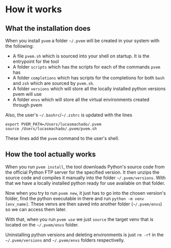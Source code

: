 # How it works

## What the installation does

When you install `pvem` a folder `~/.pvem` will be created in your system with the following:
* A file `pvem.sh` which is sourced into your shell on startup. It is the entrypoint for the tool
* A folder `scripts` which has the scripts for each of the commands `pvem` has
* A folder `completions` which has scripts for the completions for both `bash` and `zsh` which are sourced by `pvem.sh`.
* A folder `versions` which will store all the locally installed python versions pvem will use
* A folder `envs` which will store all the virtual environments created through pvem

Also, the user's `~/.bashrc`/`~/.zshrc` is updated with the lines

```
export PVEM_PATH=/Users/lucasmachado/.pvem
source /Users/lucasmachado/.pvem/pvem.sh
```

These lines add the `pvem` command to the user's shell.

## How the tool actually works

When you run `pvem install`, the tool downloads Python's source code from the official Python FTP server for the specified version. It then unzips the source code and compiles it manually into the folder `~/.pvem/versions`. With that we have a locally installed python ready for use available on that folder.

Now when you try to run `pvem new`, it just has to go into the chosen version's folder, find the python executable in there and run `python -m venv [env_name]`. These venvs are then saved into another folder (`~/.pvem/envs`) so we can access them later.

With that, when you run `pvem use` we just `source` the target venv that is located on the `~/.pvem/envs` folder.

Uninstalling python versions and deleting environments is just `rm -rf` in the `~/.pvem/versions` and `~/.pvem/envs` folders respectivelly.

